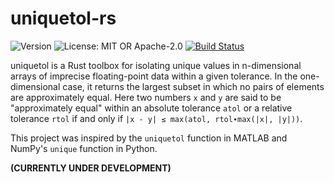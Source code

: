 # uniquetol-rs

![Version](https://img.shields.io/badge/version-v0.1.2--beta-orange)
![License: MIT OR Apache-2.0](https://img.shields.io/badge/license-MIT%20OR%20Apache--2.0-rebeccapurple)
[![Build Status](https://github.com/Luis-Varona/uniquetol-rs/actions/workflows/rust.yml/badge.svg?branch=main)](https://github.com/Luis-Varona/uniquetol-rs/actions/workflows/rust.yml?query=branch%3Amain)

uniquetol is a Rust toolbox for isolating unique values in n-dimensional arrays
of imprecise floating-point data within a given tolerance. In the
one-dimensional case, it returns the largest subset in which no pairs of
elements are approximately equal. Here two numbers `x` and `y` are said to be
"approximately equal" within an absolute tolerance `atol` or a relative
tolerance `rtol` if and only if `|x - y| ≤ max(atol, rtol∙max(|x|, |y|))`.

This project was inspired by the `uniquetol` function in MATLAB and NumPy's
`unique` function in Python.

**(CURRENTLY UNDER DEVELOPMENT)**
